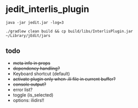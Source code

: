 # jedit_interlis_plugin

```
java -jar jedit.jar -log=3
```

```
./gradlew clean build && cp build/libs/InterlisPlugin.jar ~/Library/jEdit/jars
```


## todo

- ~~meta info in props~~
- ~~dependency handling?~~
- Keyboard shortcut (default)
- ~~activate plugin only when .ili file in current buffer?~~
- ~~console output?~~ 
- error list? 
- toggle (is_selected)
- options: ilidirs!!
